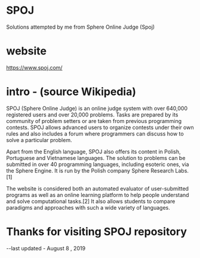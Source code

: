 # SPOJ
Solutions attempted by me from Sphere Online Judge (Spoj)
# website 
https://www.spoj.com/
# intro - (source Wikipedia)
SPOJ (Sphere Online Judge) is an online judge system with over 640,000 registered users and over 20,000 problems. Tasks are prepared by its community of problem setters or are taken from previous programming contests. SPOJ allows advanced users to organize contests under their own rules and also includes a forum where programmers can discuss how to solve a particular problem.

Apart from the English language, SPOJ also offers its content in Polish, Portuguese and Vietnamese languages. The solution to problems can be submitted in over 40 programming languages, including esoteric ones, via the Sphere Engine. It is run by the Polish company Sphere Research Labs.[1]

The website is considered both an automated evaluator of user-submitted programs as well as an online learning platform to help people understand and solve computational tasks.[2] It also allows students to compare paradigms and approaches with such a wide variety of languages. 
# Thanks for visiting SPOJ repository
--last updated - August 8 , 2019
